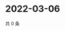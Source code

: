 # 2022-03-06

共 0 条

<!-- BEGIN WEIBO -->
<!-- 最后更新时间 Sun Mar 06 2022 18:12:59 GMT+0800 (China Standard Time) -->

<!-- END WEIBO -->
